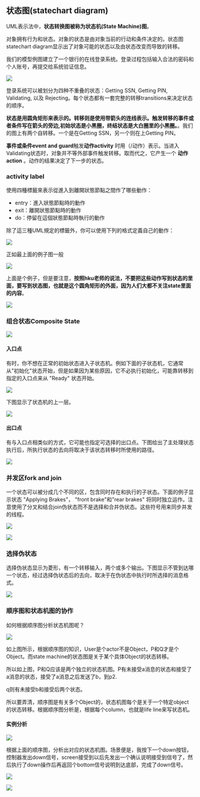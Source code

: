 ## 状态图(statechart diagram)
UML表示法中，**状态转换图被称为状态机(State Machine)图**。

对象拥有行为和状态。对象的状态是由对象当前的行动和条件决定的。状态图statechart diagram显示出了对象可能的状态以及由状态改变而导致的转移。

我们的模型例图建立了一个银行的在线登录系统。登录过程包括输入合法的密码和个人账号，再提交给系统验证信息。

![](image/uml13.gif)

登录系统可以被划分为四种不重叠的状态：Getting SSN, Getting PIN, Validating, 以及 Rejecting。每个状态都有一套完整的转移transitions来决定状态的顺序。

**状态是用圆角矩形来表示的。转移则是使用带箭头的连线表示。触发转移的事件或者条件写在箭头的旁边,初始状态是小黑圈，终结状态是大白圈里的小黑圈。**。我们的图上有两个自转移。一个是在Getting SSN，另一个则在上Getting PIN。

**事件或条件event and guard**触发**动作activity** 时用（/动作）表示。当进入Validating状态时，对象并不等外部事件触发转移。取而代之，它产生一个 **动作action** 。动作的结果决定了下一步的状态。


### activity label
使用四種標籤來表示從進入到離開狀態節點之間作了哪些動作：

 - entry：進入狀態節點時的動作
 - exit：離開狀態節點時的動作
 - do：停留在這個狀態節點時執行的動作

除了這三種UML規定的標籤外，你可以使用下列的格式定義自己的動作：

![](image/state0.png)

正如最上面的例子图一般

![](image/state1.png)

上面是个例子，但是要注意，**按照hku老师的说法，不要把这些动作写到状态的里面，要写到状态图，也就是这个圆角矩形的外面，因为人们大都不关注state里面的内容**。

![](image/state3.jpg)

### 组合状态Composite State

![](image/state2.jpg)

#### 入口点
有时，你不想在正常的初始状态进入子状态机。例如下面的子状态机，它通常从"初始化"状态开始，但是如果因为某些原因，它不必执行初始化，可能靠转移到指定的入口点来从 "Ready" 状态开始。

![](image/state4.gif)

下图显示了状态机的上一层。

![](image/state5.gif)

#### 出口点
有与入口点相类似的方式，它可能也指定可选择的出口点。下图给出了主处理状态执行后，所执行状态的去向将取决于该状态转移时所使用的路径。

![](image/state6.gif)


### 并发区fork and join
一个状态可以被分成几个不同的区，包含同时存在和执行的子状态。下面的例子显示状态 "Applying Brakes"， "front brake"和"rear brakes" 将同时独立运作。注意使用了分叉和结合join伪状态而不是选择和合并伪状态。这些符号用来同步并发的线程。

![](image/state7.gif)

![](image/state4.jpg)

### 选择伪状态
选择伪状态显示为菱形，有一个转移输入，两个或多个输出。下图显示不管到达哪一个状态，经过选择伪状态后的去向，取决于在伪状态中执行时所选择的消息格式。

![](image/state8.gif)


### 顺序图和状态机图的协作

如何根据顺序图分析状态机图呢？

![](image/state5.jpg)

如上图所示，根据顺序图的知识，User是个actor不是Object，P和Q才是个Object。而state machine的状态图是关于某个具体Object的状态转移。

所以如上图，P和Q应该是两个独立的状态机图。P有未接受a消息的状态和接受了a消息的状态，接受了a消息之后发送了b，到p2.

q则有未接受b和接受后两个状态。

所以要弄清，顺序图是有关多个Object的，状态机图每个是关于一个特定object的状态转移。根据顺序图分析是，根据每个column，也就是life line来写状态机。

#### 实例分析

![](image/state6.jpg)

根据上面的顺序图，分析出对应的状态机图。场景便是，我按下一个down按钮，控制器发出down信号，screen接受到以后先发出一个确认说明接受到信号了，然后执行了down操作后再返回个bottom信号说明到达底部，完成了down信号。

![](image/state7.jpg)

![](image/state8.jpg)
